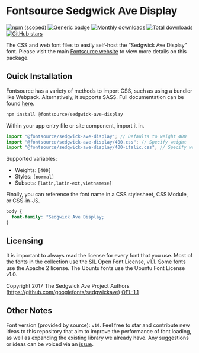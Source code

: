 # Fontsource Sedgwick Ave Display

[![npm (scoped)](https://img.shields.io/npm/v/@fontsource/sedgwick-ave-display?color=brightgreen)](https://www.npmjs.com/package/@fontsource/sedgwick-ave-display) [![Generic badge](https://img.shields.io/badge/fontsource-passing-brightgreen)](https://github.com/fontsource/fontsource) [![Monthly downloads](https://badgen.net/npm/dm/@fontsource/sedgwick-ave-display)](https://github.com/fontsource/fontsource) [![Total downloads](https://badgen.net/npm/dt/@fontsource/sedgwick-ave-display)](https://github.com/fontsource/fontsource) [![GitHub stars](https://img.shields.io/github/stars/fontsource/fontsource.svg?style=social&label=Star)](https://github.com/fontsource/fontsource/stargazers)

The CSS and web font files to easily self-host the “Sedgwick Ave Display” font. Please visit the main [Fontsource website](https://fontsource.org/fonts/sedgwick-ave-display) to view more details on this package.

## Quick Installation

Fontsource has a variety of methods to import CSS, such as using a bundler like Webpack. Alternatively, it supports SASS. Full documentation can be found [here](https://fontsource.org/docs/introduction).

```javascript
npm install @fontsource/sedgwick-ave-display
```

Within your app entry file or site component, import it in.

```javascript
import "@fontsource/sedgwick-ave-display"; // Defaults to weight 400
import "@fontsource/sedgwick-ave-display/400.css"; // Specify weight
import "@fontsource/sedgwick-ave-display/400-italic.css"; // Specify weight and style

```

Supported variables:
- Weights: `[400]`
- Styles: `[normal]`
- Subsets: `[latin,latin-ext,vietnamese]`

Finally, you can reference the font name in a CSS stylesheet, CSS Module, or CSS-in-JS.

```css
body {
  font-family: "Sedgwick Ave Display;
}
```

## Licensing
It is important to always read the license for every font that you use.
Most of the fonts in the collection use the SIL Open Font License, v1.1. Some fonts use the Apache 2 license. The Ubuntu fonts use the Ubuntu Font License v1.0.

Copyright 2017 The Sedgwick Ave Project Authors (https://github.com/googlefonts/sedgwickave)
[OFL-1.1](http://scripts.sil.org/OFL)

## Other Notes
Font version (provided by source): `v19`.
Feel free to star and contribute new ideas to this repository that aim to improve the performance of font loading, as well as expanding the existing library we already have. Any suggestions or ideas can be voiced via an [issue](https://github.com/fontsource/fontsource/issues).